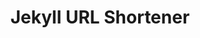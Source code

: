 ---
layout: page
title: Jekyll URL Shortener
permalink: /test/
redirect_to: https://google.com/
#visible: 0
hidden: true
---